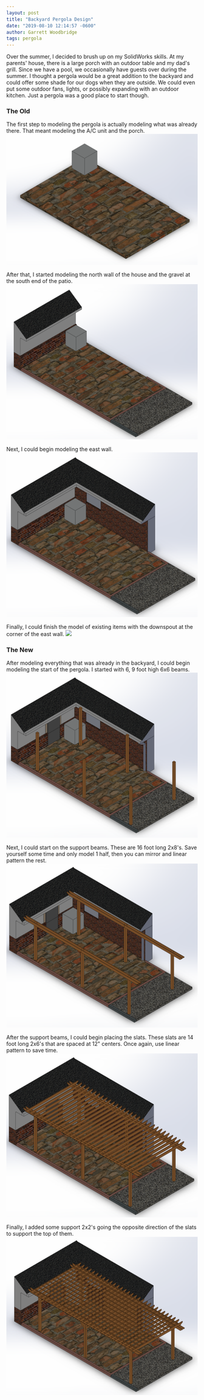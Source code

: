 ```yaml
---
layout: post
title: "Backyard Pergola Design"
date: "2019-08-10 12:14:57 -0600"
author: Garrett Woodbridge
tags: pergola
---
```

Over the summer, I decided to brush up on my SolidWorks skills. At my parents' house, there is a large porch with an outdoor table and my dad's grill. Since we have a pool, we occasionally have guests over during the summer. I thought a pergola would be a great addition to the backyard and could offer some shade for our dogs when they are outside. We could even put some outdoor fans, lights, or possibly expanding with an outdoor kitchen. Just a pergola was a good place to start though.

### The Old
The first step to modeling the pergola is actually modeling what was already there. That meant modeling the A/C unit and the porch.
![Pergola-1](/assets/img/2019/08/pergola-1.PNG)

After that, I started modeling the north wall of the house and the gravel at the south end of the patio.
![Pergola-3](/assets/img/2019/08/pergola-3.PNG)

Next, I could begin modeling the east wall.
![pergola-4](/assets/img/2019/08/pergola-4.PNG)

Finally, I could finish the model of existing items with the downspout at the corner of the east wall.
<img src="{{ site.baseurl }}/assets/img/2019/08/pergola-5.png" height="600px" />

### The New
After modeling everything that was already in the backyard, I could begin modeling the start of the pergola. I started with 6, 9 foot high 6x6 beams.
![Pergola-6](/assets/img/2019/08/pergola-6.PNG)

Next, I could start on the support beams. These are 16 foot long 2x8's. Save yourself some time and only model 1 half, then you can mirror and linear pattern the rest.
![pergola-7](/assets/img/2019/08/pergola-7.PNG)

After the support beams, I could begin placing the slats. These slats are 14 foot long 2x6's that are spaced at 12" centers. Once again, use linear pattern to save time.
![Pergola-8](/assets/img/2019/08/pergola-8.PNG)

Finally, I added some support 2x2's going the opposite direction of the slats to support the top of them.
![Pergola-9](/assets/img/2019/08/pergola-9.PNG)
